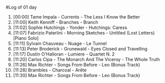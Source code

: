 #Log of 01 day

1. [00:00] Tame Impala - Currents - The Less I Know the Better
1. [11:00] Keith Kenniff - Branches - Branch
1. [11:02] Sophie Hutchings - Yonder - Hutchings: Caress
1. [11:07] Fabrizio Paterlini - Morning Sketches - Untitled (Lost Letters) [Piano Solo]
1. [11:11] Sylvain Chauveau - Nuage - Le Tunnel
1. [11:13] Peter Broderick - Grunewald - Eyes Closed and Travelling
1. [11:17] Dustin O'Halloran - Lumiere - Quartet N. 2
1. [11:20] Carlos Cipa - The Monarch And The Viceroy - The Whole Truth
1. [11:26] Max Richter - Songs From Before - Leo (Bonus Track)
1. [11:28] Brambles - Charcoal - Arête
1. [11:30] Max Richter - Songs From Before - Leo (Bonus Track)
